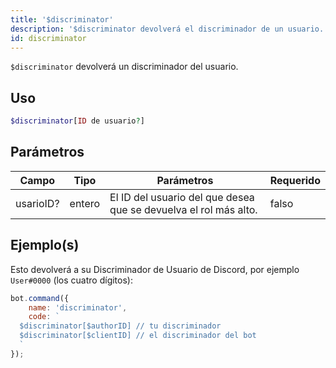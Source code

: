 ```yaml
---
title: '$discriminator'
description: '$discriminator devolverá el discriminador de un usuario.'
id: discriminator
---
```


`$discriminator` devolverá un discriminador del usuario.

## Uso

```php
$discriminator[ID de usuario?]
```

## Parámetros

| Campo     | Tipo   | Parámetros                                                       | Requerido |
| --------- | ------ | ---------------------------------------------------------------- | --------- |
| usarioID? | entero | El ID del usuario del que desea que se devuelva el rol más alto. | falso     |

## Ejemplo(s)

Esto devolverá a su Discriminador de Usuario de Discord, por ejemplo `User#0000` (los cuatro dígitos):

```javascript
bot.command({
    name: 'discriminator',
    code: `
  $discriminator[$authorID] // tu discriminador
  $discriminator[$clientID] // el discriminador del bot
  `
});
```